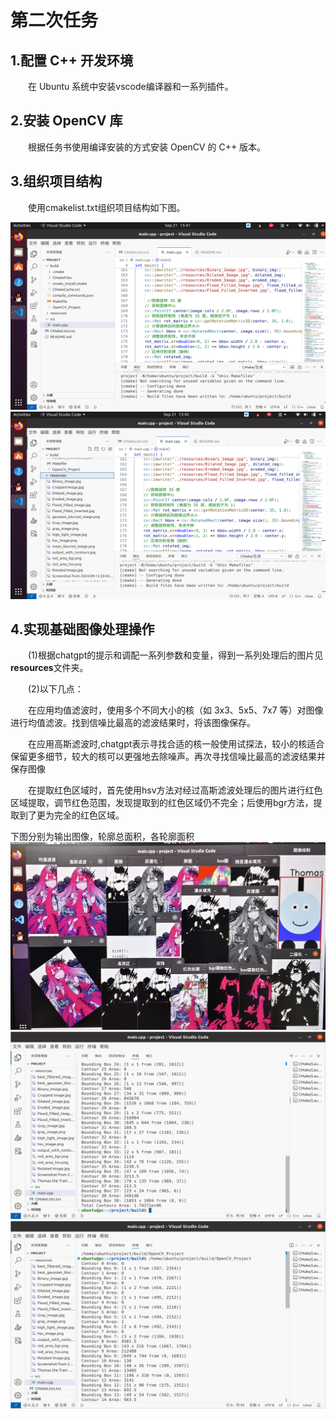 # 第二次任务
<h2>1.配置 C++ 开发环境</h2>
	<p style="text-indent:2em">在 Ubuntu 系统中安装vscode编译器和一系列插件。
<h2>2.安装 OpenCV 库</h2>
<p style="text-indent:2em">根据任务书使用编译安装的方式安装 OpenCV 的 C++ 版本。</p>
<h2>3.组织项目结构</h2>
<p style="text-indent:2em">使用cmakelist.txt组织项目结构如下图。</p>
<img src= "https://github.com/MAKKAPAKKA-DYC/-/blob/assets/%E7%AC%AC%E4%BA%8C%E5%91%A8%E4%BB%A3%E7%A0%81%E7%BB%93%E6%9E%84.png" width="600" height="300">
	<img src="https://github.com/MAKKAPAKKA-DYC/-/blob/main/assets/%E7%AC%AC%E4%BA%8C%E5%91%A8%E4%BB%A3%E7%A0%81%E7%BB%93%E6%9E%84%E2%80%98%E2%80%99.png" width="600" height="300">

<h2>4.实现基础图像处理操作</h2>
<p style="text-indent:2em">(1)根据chatgpt的提示和调配一系列参数和变量，得到一系列处理后的图片见<strong>resources</strong>文件夹。</p>
<p style="text-indent:2em">(2)以下几点：</p>
<p style="text-indent:2em">在应用均值滤波时，使用多个不同大小的核（如 3x3、5x5、7x7 等）对图像进行均值滤波。找到信噪比最高的滤波结果时，将该图像保存。</p>
<p style="text-indent:2em">在应用高斯滤波时,chatgpt表示寻找合适的核一般使用试探法，较小的核适合保留更多细节，较大的核可以更强地去除噪声。再次寻找信噪比最高的滤波结果并保存图像</p>
<p style="text-indent:2em">在提取红色区域时，首先使用hsv方法对经过高斯滤波处理后的图片进行红色区域提取，调节红色范围，发现提取到的红色区域仍不完全；后使用bgr方法，提取到了更为完全的红色区域。</p>
下图分别为输出图像，轮廓总面积，各轮廓面积
<img src="https://github.com/MAKKAPAKKA-DYC/-/blob/main/assets/%E7%BB%88%E7%AB%AF.jpg" width="600"height=300">
<img src="https://github.com/MAKKAPAKKA-DYC/-/blob/main/assets/%E9%9D%A2%E7%A7%AF1.png" width="600"height="300">
<img src="https://github.com/MAKKAPAKKA-DYC/-/blob/main/assets/%E9%9D%A2%E9%A2%8A2.png" width="600"height="300">
